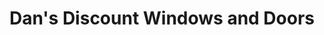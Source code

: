 ---
title: "Dan's Discount Windows and Doors"
url: /kitchener/dans-discount-windows-and-doors/
shop: doityourself
---